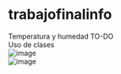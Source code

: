 # trabajofinalinfo
Temperatura y humedad
TO-DO  
Uso de clases  
![image](https://github.com/nqqho/trabajofinalinfo/assets/143228789/55657c47-b29d-49fd-b622-a0fd0fe902dd)  
![image](https://github.com/nqqho/trabajofinalinfo/assets/143228789/75a61ca1-9228-43af-bb10-b837d264c680)  

